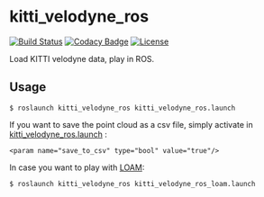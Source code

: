 # kitti_velodyne_ros

[![Build Status](https://travis-ci.org/epan-utbm/kitti_velodyne_ros.svg?branch=melodic)](https://travis-ci.org/epan-utbm/kitti_velodyne_ros) [![Codacy Badge](https://api.codacy.com/project/badge/Grade/24e89caa1d40456f966e039145f64edf)](https://app.codacy.com/gh/epan-utbm/kitti_velodyne_ros?utm_source=github.com&utm_medium=referral&utm_content=epan-utbm/kitti_velodyne_ros&utm_campaign=Badge_Grade_Dashboard) [![License](https://img.shields.io/badge/License-BSD%203--Clause-gree.svg)](https://opensource.org/licenses/BSD-3-Clause)

Load KITTI velodyne data, play in ROS.

## Usage

```console
$ roslaunch kitti_velodyne_ros kitti_velodyne_ros.launch
```

If you want to save the point cloud as a csv file, simply activate in [kitti_velodyne_ros.launch](launch/kitti_velodyne_ros.launch) :

```console
<param name="save_to_csv" type="bool" value="true"/>
```

In case you want to play with [LOAM](https://github.com/laboshinl/loam_velodyne):

```console
$ roslaunch kitti_velodyne_ros kitti_velodyne_ros_loam.launch
```
